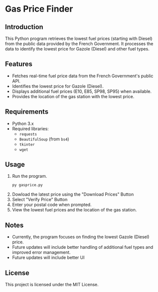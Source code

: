 # Gas Price Finder

## Introduction

This Python program retrieves the lowest fuel prices (starting with Diesel) from the public data provided by the French Government. It processes the data to identify the lowest price for Gazole (Diesel) and other fuel types.

## Features
- Fetches real-time fuel price data from the French Government's public API.
- Identifies the lowest price for Gazole (Diesel).
- Displays additional fuel prices (E10, E85, SP98, SP95) when available.
- Provides the location of the gas station with the lowest price.

## Requirements
- Python 3.x
- Required libraries:
  - `requests`
  - `BeautifulSoup` (from `bs4`)
  - `tkinter`
  - `wget`

## Usage
1. Run the program.
    ```bash
    py gasprice.py
    
2. Dowload the latest price using the "Download Prices" Button
3. Select "Verify Price" Button
3. Enter your postal code when prompted.
3. View the lowest fuel prices and the location of the gas station.

## Notes
- Currently, the program focuses on finding the lowest Gazole (Diesel) price.
- Future updates will include better handling of additional fuel types and improved error management.
- Future updates will include better UI 

## License
This project is licensed under the MIT License.
